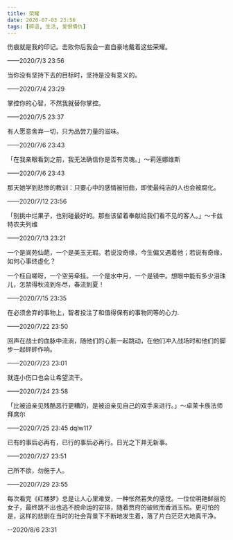 ```yaml
---
title: 荣耀
date: 2020-07-03 23:56
tags: [碎语, 生活, 爱恨情仇]
---
```


伤痕就是我的印记。击败你后我会一直自豪地戴着这些荣耀。

——2020/7/3 23:56

当你没有坚持下去的目标时，坚持是没有意义的。

——2020/7/4 23:29

掌控你的心智，不然我就替你掌控。

——2020/7/5 23:37

有人愿意舍弃一切，只为品尝力量的滋味。

——2020/7/6 23:43

「在我亲眼看到之前，我无法确信你是否有灵魂。」～莉莲娜维斯

——2020/7/6 23:43

那天她学到悲惨的教训：只要心中的感情被扭曲，即使最纯洁的人也会被腐化。

——2020/7/12 23:56

「别挑中烂果子，也别碰最好的。那些该留着奉献给我们看不见的客人。」～卡兹特农夫列维

——2020/7/13 23:21

一个是阆苑仙葩，一个是美玉无瑕。若说没奇缘，今生偏又遇着他；若说有奇缘，如何心事终虚化？

一个枉自嗟呀，一个空劳牵挂。一个是水中月，一个是镜中。想眼中能有多少泪珠儿，怎禁得秋流到冬尽，春流到夏！

——2020/7/15 23:35

在必须舍弃的事物上，智者投注了和值得保有的事物同等的心力.

——2020/7/22 23:50

回声在战士的血脉中流淌，随他们的心脏一起跳动，在他们冲入战场时和他们的脚步一起砰砰作响。

——2020/7/23 23:01

就连小伤口也会让希望流干。

——2020/7/24 23:58

「比被迫亲见残酷恶行更糟的，是被迫亲见自己的双手来进行。」～卓茉卡族法师拜席尔

——2020/7/25 23:45 dqlw117

已有的事后必再有，已行的事后必再行。日光之下并无新事。

——2020/7/27 23:51

己所不欲，勿施于人。

——2020/7/29 23:55

每次看完《红楼梦》总是让人心里难受，一种怅然若失的感觉。一位位明艳鲜丽的女子，最终跳不出也逃不脱命运的安排，随着贾府的破败而香消玉殒。更可怕的是，这样的悲剧在当时的社会背景下不断地发生着，落了片白茫茫大地真干净。

--2020/8/6 23:31

